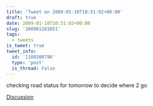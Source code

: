 ```yaml
---
title: 'Tweet on 2009-01-10T10:51:02+00:00'
draft: true
date: 2009-01-10T10:51:02+00:00
slug: '200901101051'
tags:
  - tweets
is_tweet: true
tweet_info:
  id: '1108308796'
  type: 'post'
  is_thread: False
---
```




checking road status for tomorrow to decide where 2 go

[Discussion](https://x.com/sytelus/status/1108308796)
